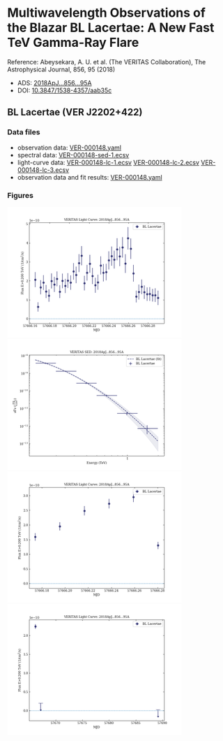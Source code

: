 # Multiwavelength Observations of the Blazar BL Lacertae: A New Fast TeV Gamma-Ray Flare

Reference:
Abeysekara, A. U. et al. (The VERITAS Collaboration), The Astrophysical Journal, 856, 95 (2018)

- ADS: [2018ApJ...856...95A](http://adsabs.harvard.edu/abs/2018ApJ...856...95A)
- DOI: [10.3847/1538-4357/aab35c](https://doi.org/10.3847/1538-4357/aab35c)

## BL Lacertae (VER J2202+422)
### Data files

- observation data: [VER-000148.yaml](VER-000148.yaml)
- spectral data: [VER-000148-sed-1.ecsv](VER-000148-sed-1.ecsv)
- light-curve data: [VER-000148-lc-1.ecsv](VER-000148-lc-1.ecsv)  [VER-000148-lc-2.ecsv](VER-000148-lc-2.ecsv)  [VER-000148-lc-3.ecsv](VER-000148-lc-3.ecsv)
- observation data and fit results: [VER-000148.yaml](VER-000148.yaml)


### Figures

<img src="figures/2018ApJ...856...95A-VER-148-1-lc.png" alt="drawing" width="400"/>
<img src="figures/2018ApJ...856...95A-VER-148-1-sed.png" alt="drawing" width="400"/>
<img src="figures/2018ApJ...856...95A-VER-148-2-lc.png" alt="drawing" width="400"/>
<img src="figures/2018ApJ...856...95A-VER-148-3-lc.png" alt="drawing" width="400"/>
